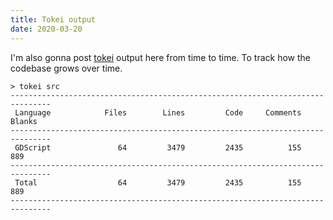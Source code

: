 ```yaml
---
title: Tokei output
date: 2020-03-20
---
```


I'm also gonna post [tokei](https://github.com/XAMPPRocky/tokei) output here from time to time. To track how the codebase grows over time.

```
> tokei src
-------------------------------------------------------------------------------
 Language            Files        Lines         Code     Comments       Blanks
-------------------------------------------------------------------------------
 GDScript               64         3479         2435          155          889
-------------------------------------------------------------------------------
 Total                  64         3479         2435          155          889
-------------------------------------------------------------------------------
```
